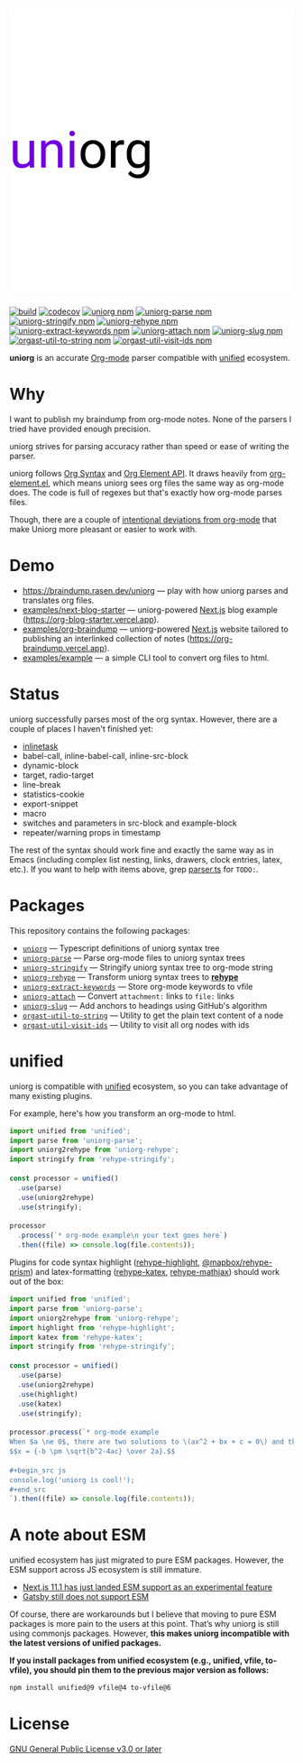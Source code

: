 # ![uniorg](./logo.svg)

[![build](https://github.com/rasendubi/uniorg/workflows/main/badge.svg)](https://github.com/rasendubi/uniorg/actions)
[![codecov](https://codecov.io/gh/rasendubi/uniorg/branch/master/graph/badge.svg?token=dMHp3L9b6D)](https://codecov.io/gh/rasendubi/uniorg)
[![uniorg npm](https://img.shields.io/npm/v/uniorg?label=uniorg)](https://www.npmjs.com/package/uniorg)
[![uniorg-parse npm](https://img.shields.io/npm/v/uniorg-parse?label=uniorg-parse)](https://www.npmjs.com/package/uniorg-parse)
[![uniorg-stringify npm](https://img.shields.io/npm/v/uniorg-stringify?label=uniorg-stringify)](https://www.npmjs.com/package/uniorg-stringify)
[![uniorg-rehype npm](https://img.shields.io/npm/v/uniorg-rehype?label=uniorg-rehype)](https://www.npmjs.com/package/uniorg-rehype)
[![uniorg-extract-keywords npm](https://img.shields.io/npm/v/uniorg-extract-keywords?label=uniorg-extract-keywords)](https://www.npmjs.com/package/uniorg-extract-keywords)
[![uniorg-attach npm](https://img.shields.io/npm/v/uniorg-attach?label=uniorg-attach)](https://www.npmjs.com/package/uniorg-attach)
[![uniorg-slug npm](https://img.shields.io/npm/v/uniorg-slug?label=uniorg-slug)](https://www.npmjs.com/package/uniorg-slug)
[![orgast-util-to-string npm](https://img.shields.io/npm/v/orgast-util-to-string?label=orgast-util-to-string)](https://www.npmjs.com/package/orgast-util-to-string)
[![orgast-util-visit-ids npm](https://img.shields.io/npm/v/orgast-util-visit-ids?label=orgast-util-visit-ids)](https://www.npmjs.com/package/orgast-util-visit-ids)

**uniorg** is an accurate [Org-mode](https://orgmode.org/) parser compatible with [unified](https://github.com/unifiedjs/unified) ecosystem.

# Why

I want to publish my braindump from org-mode notes. None of the parsers I tried have provided enough precision.

uniorg strives for parsing accuracy rather than speed or ease of writing the parser.

uniorg follows [Org Syntax][org-syntax] and [Org Element API][org-element-api]. It draws heavily from [org-element.el][org-element], which means uniorg sees org files the same way as org-mode does. The code is full of regexes but that's exactly how org-mode parses files.

Though, there are a couple of [intentional deviations from org-mode](./docs/deviations-from-org-mode.org) that make Uniorg more pleasant or easier to work with.

[org-syntax]: https://orgmode.org/worg/dev/org-syntax.html
[org-element-api]: https://orgmode.org/worg/dev/org-element-api.html
[org-element]: http://git.savannah.gnu.org/cgit/emacs.git/tree/lisp/org/org-element.el

# Demo

- https://braindump.rasen.dev/uniorg — play with how uniorg parses and translates org files.
- [examples/next-blog-starter](./examples/next-blog-starter) — uniorg-powered [Next.js][nextjs] blog example (https://org-blog-starter.vercel.app).
- [examples/org-braindump](./examples/org-braindump) — uniorg-powered [Next.js][nextjs] website tailored to publishing an interlinked collection of notes (https://org-braindump.vercel.app).
- [examples/example](./examples/example) — a simple CLI tool to convert org files to html.

[nextjs]: https://nextjs.org/

# Status

uniorg successfully parses most of the org syntax.
However, there are a couple of places I haven't finished yet:

- [inlinetask](http://git.savannah.gnu.org/cgit/emacs.git/tree/lisp/org/org-inlinetask.el)
- babel-call, inline-babel-call, inline-src-block
- dynamic-block
- target, radio-target
- line-break
- statistics-cookie
- export-snippet
- macro
- switches and parameters in src-block and example-block
- repeater/warning props in timestamp

The rest of the syntax should work fine and exactly the same way as in Emacs (including complex list nesting, links, drawers, clock entries, latex, etc.). If you want to help with items above, grep [parser.ts](./packages/uniorg-parse/src/parser.ts) for `TODO:`.

# Packages

This repository contains the following packages:
- [`uniorg`][uniorg] — Typescript definitions of uniorg syntax tree
- [`uniorg-parse`][uniorg-parse] — Parse org-mode files to uniorg syntax trees
- [`uniorg-stringify`][uniorg-stringify] — Stringify uniorg syntax tree to org-mode string
- [`uniorg-rehype`][uniorg-rehype] — Transform uniorg syntax trees to [**rehype**](https://github.com/rehypejs/rehype)
- [`uniorg-extract-keywords`][uniorg-extract-keywords] — Store org-mode keywords to vfile
- [`uniorg-attach`][uniorg-attach] — Convert `attachment:` links to `file:` links
- [`uniorg-slug`][uniorg-slug] — Add anchors to headings using GitHub's algorithm
- [`orgast-util-to-string`][orgast-util-to-string] — Utility to get the plain text content of a node
- [`orgast-util-visit-ids`][orgast-util-visit-ids] — Utility to visit all org nodes with ids

[uniorg]: https://github.com/rasendubi/uniorg/tree/master/packages/uniorg
[uniorg-parse]: https://github.com/rasendubi/uniorg/tree/master/packages/uniorg-parse
[uniorg-stringify]: https://github.com/rasendubi/uniorg/tree/master/packages/uniorg-stringify
[uniorg-rehype]: https://github.com/rasendubi/uniorg/tree/master/packages/uniorg-rehype
[uniorg-extract-keywords]: https://github.com/rasendubi/uniorg/tree/master/packages/uniorg-extract-keywords
[uniorg-attach]: https://github.com/rasendubi/uniorg/tree/master/packages/uniorg-attach
[uniorg-slug]: https://github.com/rasendubi/uniorg/tree/master/packages/uniorg-slug
[orgast-util-to-string]: https://github.com/rasendubi/uniorg/tree/master/packages/orgast-util-to-string
[orgast-util-visit-ids]: https://github.com/rasendubi/uniorg/tree/master/packages/orgast-util-visit-ids

# unified

uniorg is compatible with [unified](https://github.com/unifiedjs/unified) ecosystem, so you can take advantage of many existing plugins.

For example, here's how you transform an org-mode to html.

```js
import unified from 'unified';
import parse from 'uniorg-parse';
import uniorg2rehype from 'uniorg-rehype';
import stringify from 'rehype-stringify';

const processor = unified()
  .use(parse)
  .use(uniorg2rehype)
  .use(stringify);

processor
  .process(`* org-mode example\n your text goes here`)
  .then((file) => console.log(file.contents));
```

Plugins for code syntax highlight ([rehype-highlight](https://github.com/rehypejs/rehype-highlight), [@mapbox/rehype-prism](https://github.com/mapbox/rehype-prism)) and latex-formatting ([rehype-katex](https://github.com/remarkjs/remark-math/tree/main/packages/rehype-katex), [rehype-mathjax](https://github.com/remarkjs/remark-math/tree/main/packages/rehype-mathjax)) should work out of the box:

```js
import unified from 'unified';
import parse from 'uniorg-parse';
import uniorg2rehype from 'uniorg-rehype';
import highlight from 'rehype-highlight';
import katex from 'rehype-katex';
import stringify from 'rehype-stringify';

const processor = unified()
  .use(parse)
  .use(uniorg2rehype)
  .use(highlight)
  .use(katex)
  .use(stringify);

processor.process(`* org-mode example
When $a \ne 0$, there are two solutions to \(ax^2 + bx + c = 0\) and they are
$$x = {-b \pm \sqrt{b^2-4ac} \over 2a}.$$

#+begin_src js
console.log('uniorg is cool!');
#+end_src
`).then((file) => console.log(file.contents));
```

# A note about ESM

unified ecosystem has just migrated to pure ESM packages. However, the ESM support across JS ecosystem is still immature.

- [Next.js 11.1 has just landed ESM support as an experimental feature](https://nextjs.org/blog/next-11-1#es-modules-support)
- [Gatsby still does not support ESM](https://github.com/gatsbyjs/gatsby/discussions/31599)

Of course, there are workarounds but I believe that moving to pure ESM packages is more pain to the users at this point. That’s why uniorg is still using commonjs packages. However, **this makes uniorg incompatible with the latest versions of unified packages.**

**If you install packages from unified ecosystem (e.g., unified, vfile, to-vfile), you should pin them to the previous major version as follows:**
```sh
npm install unified@9 vfile@4 to-vfile@6
```

# License

[GNU General Public License v3.0 or later](./LICENSE)

